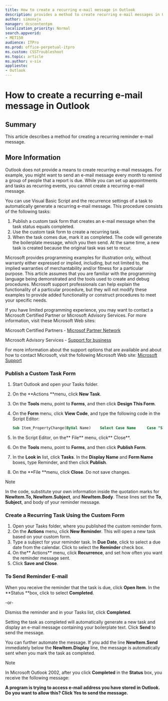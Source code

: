 ```yaml
---
title: How to create a recurring e-mail message in Outlook
description: provides a method to create recurring e-mail messages in Outlook.
author: simonxjx
manager: dcscontentpm
localization_priority: Normal
search.appverid: 
- MET150
audience: ITPro
ms.prod: office-perpetual-itpro
ms.custom: CSSTroubleshoot
ms.topic: article
ms.author: v-six
appliesto:
- Outlook
---
```


# How to create a recurring e-mail message in Outlook

## Summary

This article describes a method for creating a recurring reminder e-mail message.

## More Information

Outlook does not provide a means to create recurring e-mail messages. For example, you might want to send an e-mail message every month to remind a group of people that a report is due. While you can set up appointments and tasks as recurring events, you cannot create a recurring e-mail message.

You can use Visual Basic Script and the recurrence settings of a task to automatically generate a recurring e-mail message. This procedure consists of the following tasks:

1. Publish a custom task form that creates an e-mail message when the task status equals completed.    
2. Use the custom task form to create a recurring task.    
3. When the task comes due, mark it as completed. The code will generate the boilerplate message, which you then send. At the same time, a new task is created because the original task was set to recur.    
 
Microsoft provides programming examples for illustration only, without warranty either expressed or implied, including, but not limited to, the implied warranties of merchantability and/or fitness for a particular purpose. This article assumes that you are familiar with the programming language being demonstrated and the tools used to create and debug procedures. Microsoft support professionals can help explain the functionality of a particular procedure, but they will not modify these examples to provide added functionality or construct procedures to meet your specific needs.
 
If you have limited programming experience, you may want to contact a Microsoft Certified Partner or Microsoft Advisory Services. For more information, visit these Microsoft Web sites:

Microsoft Certified Partners - [Microsof Partner Network](https://partner.microsoft.com)

Microsoft Advisory Services - [Support for business](https://support.microsoft.com/gp/advisoryservice)

For more information about the support options that are available and about how to contact Microsoft, visit the following Microsoft Web site: [Microsoft Support](https://support.microsoft.com) 

### Publish a Custom Task Form

1. Start Outlook and open your Tasks folder.    
2. On the **Actions **menu, click **New Task**. 
3. On the **Tools** menu, point to **Forms**, and then click **Design This Form**.    
4. On the **Form** menu, click **View Code**, and type the following code in the Script Editor:   

    ```vb
    Sub Item_PropertyChange(ByVal Name)    Select Case Name     Case "Status"             if Item.Status = 2 then '2 = Completed                     Set NewItem = Application.CreateItem(0)                    NewItem.To = "myemailaddress@myisp.com"                    NewItem.Recipients.ResolveAll                    NewItem.Subject = "This is the message subject text"                    NewItem.Body = "This is text that will appear in the body of the message."                    NewItem.Display             End IF     End Select     End Sub
    ```

5. In the Script Editor, on the** File** menu, click** Close**.    
6. On the **Tools** menu, point to **Forms**, and then click **Publish Form**.    
7. In the **Look in** list, click **Tasks**. In the **Display Name** and **Form Name** boxes, type Reminder, and then click **Publish**.    
8. On the **File **menu, click **Close**. Do not save changes.    
 
> [!NOTE]
> In the code, substitute your own information inside the quotation marks for **NewItem.To, NewItem.Subject**, and **NewItem.Body**. These lines set the **To**, **Subject**, and body of your reminder message. 

### Create a Recurring Task Using the Custom Form

1. Open your Tasks folder, where you published the custom reminder form.    
2. On the **Actions** menu, click **New Reminder**. This will open a new task based on your custom form.    
3. Type a subject for your reminder task. In **Due Date**, click to select a due date from the calendar. Click to select the **Reminder** check box.    
4. On the** Actions** menu, click **Recurrence**, and set how often you want the reminder message sent.    
5. Click **Save and Close**.    
 
### To Send Reminder E-mail
 
When you receive the reminder that the task is due, click **Open Item**. In the **Status **box, click to select **Completed**.

-or-

Dismiss the reminder and in your Tasks list, click **Completed**.

Setting the task as completed will automatically generate a new task and display an e-mail message containing your boilerplate text. Click **Send** to send the message.

You can further automate the message. If you add the line **NewItem.Send** immediately below the **NewItem.Display** line, the message is automatically sent when you mark the task as completed.

> [!NOTE]
> In Microsoft Outlook 2002, after you click **Completed** in the **Status** box, you receive the following message: 
> 
> **A program is trying to access e-mail address you have stored in Outlook. Do you want to allow this? Click Yes to send the message.**
